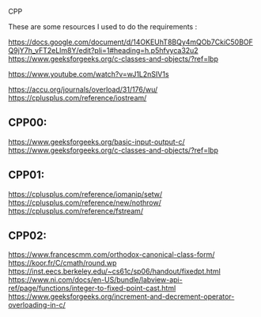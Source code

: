 CPP

These are some resources I used to do the requirements :

https://docs.google.com/document/d/14OKEUhT8BQy4mQOb7CkiC50BOFQ9jY7h_vFT2eLlm8Y/edit?pli=1#heading=h.p5hfvyca32u2
https://www.geeksforgeeks.org/c-classes-and-objects/?ref=lbp


https://www.youtube.com/watch?v=wJ1L2nSIV1s


https://accu.org/journals/overload/31/176/wu/
https://cplusplus.com/reference/iostream/

CPP00:
-------
https://www.geeksforgeeks.org/basic-input-output-c/
https://www.geeksforgeeks.org/c-classes-and-objects/?ref=lbp




CPP01:
-------

https://cplusplus.com/reference/iomanip/setw/
https://cplusplus.com/reference/new/nothrow/
https://cplusplus.com/reference/fstream/


CPP02:
-------

https://www.francescmm.com/orthodox-canonical-class-form/
https://koor.fr/C/cmath/round.wp
https://inst.eecs.berkeley.edu/~cs61c/sp06/handout/fixedpt.html
https://www.ni.com/docs/en-US/bundle/labview-api-ref/page/functions/integer-to-fixed-point-cast.html
https://www.geeksforgeeks.org/increment-and-decrement-operator-overloading-in-c/

